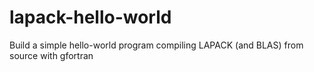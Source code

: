 # lapack-hello-world
Build a simple hello-world program compiling LAPACK (and BLAS) from source with gfortran
